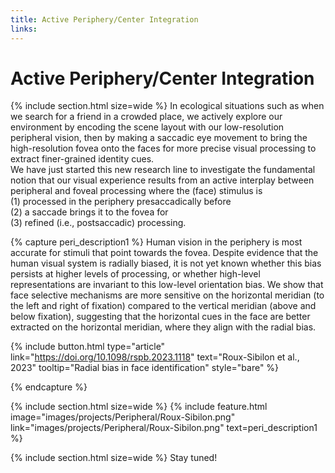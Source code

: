 ```yaml
---
title: Active Periphery/Center Integration 
links:
---
```

# Active Periphery/Center Integration 
{% include section.html
  size=wide %}
In ecological situations such as when we search for a friend in a crowded place, we actively explore our environment by encoding the scene layout with our low-resolution peripheral vision, then by making a saccadic eye movement to bring the high-resolution fovea onto the faces for more precise visual processing to extract finer-grained identity cues. <br> 
We have just started this new research line to investigate the fundamental notion that our visual experience results from an active interplay between peripheral and foveal processing where the (face) stimulus is <br> (1) processed in the periphery presaccadically before <br> (2) a saccade brings it to the fovea for <br> (3) refined (i.e., postsaccadic) processing.  

{% capture peri_description1 %}
Human vision in the periphery is most accurate for stimuli that point towards the fovea. Despite evidence that the human visual system is radially biased, it is not yet known whether this bias persists at higher levels of processing, or whether high-level representations are invariant to this low-level orientation bias. We show that face selective mechanisms are more sensitive on the horizontal meridian (to the left and right of fixation) compared to the vertical meridian (above and below fixation), suggesting that the horizontal cues in the face are better extracted on the horizontal meridian, where they align with the radial bias.

  {%
  include button.html
  type="article"
  link="https://doi.org/10.1098/rspb.2023.1118"
  text="Roux-Sibilon et al., 2023"
  tooltip="Radial bias in face identification"
  style="bare"
  %}
  
{% endcapture %}

{% include section.html
  size=wide %}
{%
  include feature.html
  image="images/projects/Peripheral/Roux-Sibilon.png"
  link="images/projects/Peripheral/Roux-Sibilon.png"
  text=peri_description1
%}

{% include section.html
  size=wide %}
  Stay tuned!
